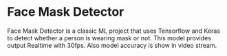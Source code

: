 # Face Mask Detector

Face Mask Detector is a classic ML project that uses Tensorflow and Keras to detect whether a person is wearing mask or not. This model provides output Realtime with 30fps. Also model accuracy is show in video stream.
